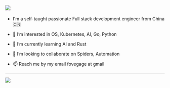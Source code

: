 
![](https://github-readme-stats.vercel.app/api?username=fovegage&show_icons=true&include_all_commits=true&theme=buefy&hide_border=true)
------
- I'm a self-taught passionate Full stack development engineer from China 🇨🇳

- 👀 I’m interested in OS, Kubernetes, AI, Go, Python

- 🌱 I’m currently learning AI and Rust

- 💞️ I’m looking to collaborate on Spiders, Automation 

- 📫 Reach me by my email fovegage at gmail
------
![](https://github-readme-stats.vercel.app/api/top-langs/?username=fovegage&layout=compact&theme=buefy&hide_border=true)

